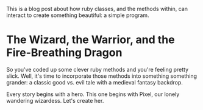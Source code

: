 This is a blog post about how ruby classes, and the methods within, can interact to create something beautiful: a simple program.

# The Wizard, the Warrior, and the Fire-Breathing Dragon

So you've coded up some clever ruby methods and you're feeling pretty slick.  Well, it's time to incorporate those methods into something something grander: a classic good vs. evil tale with a medieval fantasy backdrop.

Every story begins with a hero.  This one begins with Pixel, our lonely wandering wizardess.  Let's create her.
